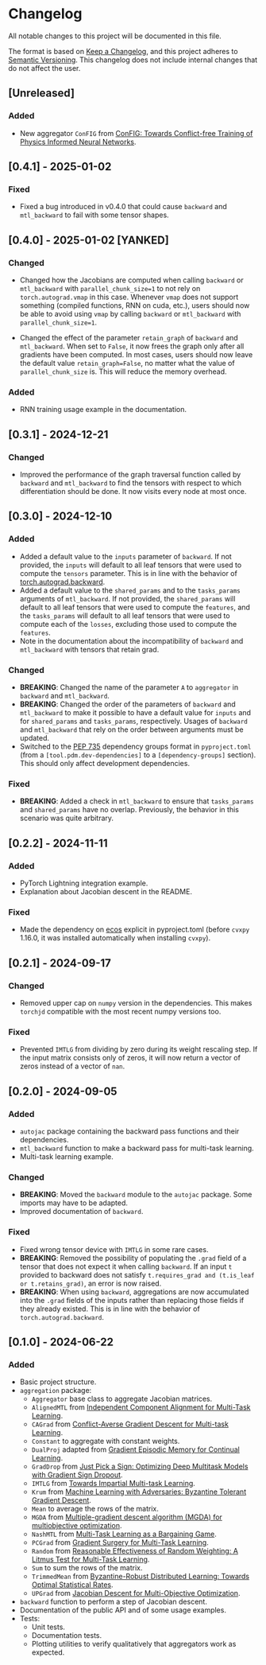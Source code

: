 # Changelog

All notable changes to this project will be documented in this file.

The format is based on [Keep a Changelog](https://keepachangelog.com/en/1.1.0/),
and this project adheres to [Semantic Versioning](https://semver.org/spec/v2.0.0.html). This changelog does not include internal
changes that do not affect the user.

## [Unreleased]

### Added

- New aggregator `ConFIG` from [ConFIG: Towards Conflict-free Training of Physics
Informed Neural Networks](https://arxiv.org/pdf/2408.11104).

## [0.4.1] - 2025-01-02

### Fixed

- Fixed a bug introduced in v0.4.0 that could cause `backward` and `mtl_backward` to fail with some
  tensor shapes.

## [0.4.0] - 2025-01-02 [YANKED]

### Changed

- Changed how the Jacobians are computed when calling `backward` or `mtl_backward` with
  `parallel_chunk_size=1` to not rely on `torch.autograd.vmap` in this case. Whenever `vmap` does
  not support something (compiled functions, RNN on cuda, etc.), users should now be able to avoid
  using `vmap` by calling `backward` or `mtl_backward` with `parallel_chunk_size=1`.

- Changed the effect of the parameter `retain_graph` of `backward` and `mtl_backward`. When set to
  `False`, it now frees the graph only after all gradients have been computed. In most cases, users
  should now leave the default value `retain_graph=False`, no matter what the value of
  `parallel_chunk_size` is. This will reduce the memory overhead.

### Added

- RNN training usage example in the documentation.

## [0.3.1] - 2024-12-21

### Changed

- Improved the performance of the graph traversal function called by `backward` and `mtl_backward`
  to find the tensors with respect to which differentiation should be done. It now visits every node
  at most once.

## [0.3.0] - 2024-12-10

### Added

- Added a default value to the `inputs` parameter of `backward`. If not provided, the `inputs` will
  default to all leaf tensors that were used to compute the `tensors` parameter. This is in line
  with the behavior of
  [torch.autograd.backward](https://pytorch.org/docs/stable/generated/torch.autograd.backward.html).
- Added a default value to the `shared_params` and to the `tasks_params` arguments of
  `mtl_backward`. If not provided, the `shared_params` will default to all leaf tensors that were
  used to compute the `features`, and the `tasks_params` will default to all leaf tensors that were
  used to compute each of the `losses`, excluding those used to compute the `features`.
- Note in the documentation about the incompatibility of `backward` and `mtl_backward` with tensors
  that retain grad.

### Changed

- **BREAKING**: Changed the name of the parameter `A` to `aggregator` in `backward` and
  `mtl_backward`.
- **BREAKING**: Changed the order of the parameters of `backward` and `mtl_backward` to make it
  possible to have a default value for `inputs` and for `shared_params` and `tasks_params`,
  respectively. Usages of `backward` and `mtl_backward` that rely on the order between arguments
  must be updated.
- Switched to the [PEP 735](https://peps.python.org/pep-0735/) dependency groups format in
  `pyproject.toml` (from a `[tool.pdm.dev-dependencies]` to a `[dependency-groups]` section). This
  should only affect development dependencies.

### Fixed

- **BREAKING**: Added a check in `mtl_backward` to ensure that `tasks_params` and `shared_params`
  have no overlap. Previously, the behavior in this scenario was quite arbitrary.

## [0.2.2] - 2024-11-11

### Added

- PyTorch Lightning integration example.
- Explanation about Jacobian descent in the README.

### Fixed

- Made the dependency on [ecos](https://github.com/embotech/ecos-python) explicit in pyproject.toml
  (before `cvxpy` 1.16.0, it was installed automatically when installing `cvxpy`).

## [0.2.1] - 2024-09-17

### Changed

- Removed upper cap on `numpy` version in the dependencies. This makes `torchjd` compatible with
  the most recent numpy versions too.

### Fixed

- Prevented `IMTLG` from dividing by zero during its weight rescaling step. If the input matrix
  consists only of zeros, it will now return a vector of zeros instead of a vector of `nan`.

## [0.2.0] - 2024-09-05

### Added

- `autojac` package containing the backward pass functions and their dependencies.
- `mtl_backward` function to make a backward pass for multi-task learning.
- Multi-task learning example.

### Changed

- **BREAKING**: Moved the `backward` module to the `autojac` package. Some imports may have to be
  adapted.
- Improved documentation of `backward`.

### Fixed

- Fixed wrong tensor device with `IMTLG` in some rare cases.
- **BREAKING**: Removed the possibility of populating the `.grad` field of a tensor that does not
  expect it when calling `backward`. If an input `t` provided to backward does not satisfy
  `t.requires_grad and (t.is_leaf or t.retains_grad)`, an error is now raised.
- **BREAKING**: When using `backward`, aggregations are now accumulated into the `.grad` fields
  of the inputs rather than replacing those fields if they already existed. This is in line with the
  behavior of `torch.autograd.backward`.

## [0.1.0] - 2024-06-22

### Added

- Basic project structure.
- `aggregation` package:
  - `Aggregator` base class to aggregate Jacobian matrices.
  - `AlignedMTL` from [Independent Component
      Alignment for Multi-Task Learning](
      https://openaccess.thecvf.com/content/CVPR2023/papers/Senushkin_Independent_Component_Alignment_for_Multi-Task_Learning_CVPR_2023_paper.pdf>).
  - `CAGrad` from [Conflict-Averse Gradient Descent for Multi-task
      Learning](https://arxiv.org/pdf/2110.14048.pdf).
  - `Constant` to aggregate with constant weights.
  - `DualProj` adapted from [Gradient Episodic
      Memory for Continual Learning](https://proceedings.neurips.cc/paper/2017/file/f87522788a2be2d171666752f97ddebb-Paper.pdf).
  - `GradDrop` from [Just Pick a Sign: Optimizing Deep
      Multitask Models with Gradient Sign Dropout](https://arxiv.org/pdf/2010.06808.pdf).
  - `IMTLG` from [Towards Impartial Multi-task Learning](https://discovery.ucl.ac.uk/id/eprint/10120667/).
  - `Krum` from [Machine Learning with Adversaries: Byzantine
      Tolerant Gradient Descent](https://proceedings.neurips.cc/paper/2017/file/f4b9ec30ad9f68f89b29639786cb62ef-Paper.pdf).
  - `Mean` to average the rows of the matrix.
  - `MGDA` from [Multiple-gradient descent algorithm (MGDA) for multiobjective optimization](https://www.sciencedirect.com/science/article/pii/S1631073X12000738/pdf?md5=2622857e4abde98b6f7ddc8a13a337e1&pid=1-s2.0-S1631073X12000738-main.pdf>).
  - `NashMTL` from [Multi-Task Learning as a Bargaining Game](https://arxiv.org/pdf/2202.01017.pdf).
  - `PCGrad` from [Gradient Surgery for Multi-Task Learning](https://arxiv.org/pdf/2001.06782.pdf).
  - `Random` from [Reasonable Effectiveness of Random Weighting: A
      Litmus Test for Multi-Task Learning](https://arxiv.org/pdf/2111.10603.pdf).
  - `Sum` to sum the rows of the matrix.
  - `TrimmedMean` from [Byzantine-Robust Distributed Learning: Towards
      Optimal Statistical Rates](https://proceedings.mlr.press/v80/yin18a/yin18a.pdf).
  - `UPGrad` from [Jacobian Descent for Multi-Objective Optimization](https://arxiv.org/pdf/2406.16232).
- `backward` function to perform a step of Jacobian descent.
- Documentation of the public API and of some usage examples.
- Tests:
  - Unit tests.
  - Documentation tests.
  - Plotting utilities to verify qualitatively that aggregators work as expected.
